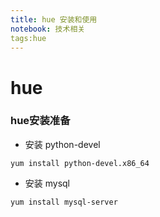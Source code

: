 ```yaml
---
title: hue 安装和使用
notebook: 技术相关
tags:hue
---
```

# hue

### hue安装准备

+ 安装 python-devel

```
yum install python-devel.x86_64

```

+ 安装 mysql

```
yum install mysql-server

```
